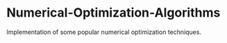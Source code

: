 # Numerical-Optimization-Algorithms
Implementation of some popular numerical optimization techniques.
